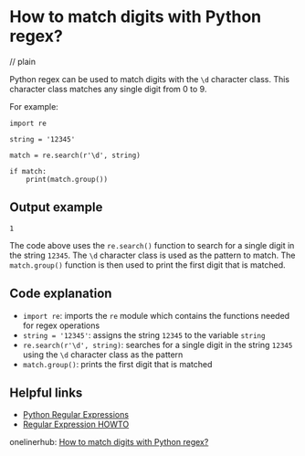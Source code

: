 # How to match digits with Python regex?
// plain

Python regex can be used to match digits with the `\d` character class. This character class matches any single digit from 0 to 9.

For example:
```
import re

string = '12345'

match = re.search(r'\d', string)

if match:
    print(match.group())
```

## Output example

```
1
```

The code above uses the `re.search()` function to search for a single digit in the string `12345`. The `\d` character class is used as the pattern to match. The `match.group()` function is then used to print the first digit that is matched.

## Code explanation

- `import re`: imports the `re` module which contains the functions needed for regex operations
- `string = '12345'`: assigns the string `12345` to the variable `string`
- `re.search(r'\d', string)`: searches for a single digit in the string `12345` using the `\d` character class as the pattern
- `match.group()`: prints the first digit that is matched

## Helpful links
- [Python Regular Expressions](https://docs.python.org/3/library/re.html)
- [Regular Expression HOWTO](https://docs.python.org/3/howto/regex.html)

onelinerhub: [How to match digits with Python regex?](https://onelinerhub.com/python-regex/how-to-match-digits-with-python-regex)